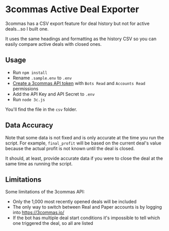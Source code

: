 # 3commas Active Deal Exporter

3commas has a CSV export feature for deal history but not for active deals...so I built one.

It uses the same headings and formatting as the history CSV so you can easily compare active deals with closed ones.

## Usage

- Run `npm install`
- Rename `.sample.env` to `.env`
- [Create a 3commas API token](https://3commas.io/api_access_tokens) with `Bots Read` and `Accounts Read` permissions
- Add the API Key and API Secret to `.env`
- Run `node 3c.js`

You'll find the file in the `csv` folder.

## Data Accuracy

Note that some data is not fixed and is only accurate at the time you run the script. For example, `final_profit` will be based on the current deal's value because the actual profit is not known until the deal is closed.

It should, at least, provide accurate data if you were to close the deal at the same time as running the script.

## Limitations

Some limitations of the 3commas API:

- Only the 1,000 most recently opened deals will be included
- The only way to switch between Real and Paper accounts is by logging into https://3commas.io/
- If the bot has multiple deal start conditions it's impossible to tell which one triggered the deal, so all are listed
